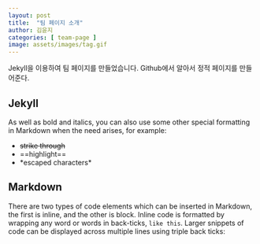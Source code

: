 ```yaml
---
layout: post
title:  "팀 페이지 소개"
author: 김윤지
categories: [ team-page ]
image: assets/images/tag.gif
---
```


Jekyll을 이용하여 팀 페이지를 만들었습니다.
Github에서 알아서 정적 페이지를 만들어준다.


## Jekyll

As well as bold and italics, you can also use some other special formatting in Markdown when the need arises, for example:

+ ~~strike through~~
+ ==highlight==
+ \*escaped characters\*


## Markdown

There are two types of code elements which can be inserted in Markdown, the first is inline, and the other is block. Inline code is formatted by wrapping any word or words in back-ticks, `like this`. Larger snippets of code can be displayed across multiple lines using triple back ticks:

